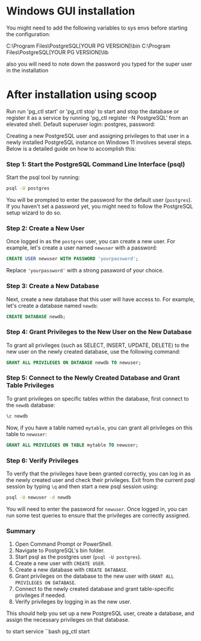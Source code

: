 # Windows GUI installation

You might need to add the following variables to sys envs before starting the configuration:

C:\Program Files\PostgreSQL\[YOUR PG VERSION]\bin
C:\Program Files\PostgreSQL\[YOUR PG VERSION]\lib

also you will need to note down the password you typed for the super user in the installation 


# After installation using scoop
Run run 'pg_ctl start' or 'pg_ctl stop' to start and stop the database or
register it as a service by running 'pg_ctl register -N PostgreSQL' from an elevated shell.
Default superuser login: postgres, password: <blank>


Creating a new PostgreSQL user and assigning privileges to that user in a newly installed PostgreSQL instance on Windows 11 involves several steps. Below is a detailed guide on how to accomplish this:

### Step 1: Start the PostgreSQL Command Line Interface (psql)

Start the psql tool by running:
```bash
psql -U postgres
```
You will be prompted to enter the password for the default user (`postgres`). If you haven't set a password yet, you might need to follow the PostgreSQL setup wizard to do so.

### Step 2: Create a New User

Once logged in as the `postgres` user, you can create a new user. For example, let's create a user named `newuser` with a password:
```sql
CREATE USER newuser WITH PASSWORD 'yourpassword';
```
Replace `'yourpassword'` with a strong password of your choice.

### Step 3: Create a New Database

Next, create a new database that this user will have access to. For example, let's create a database named `newdb`:
```sql
CREATE DATABASE newdb;
```

### Step 4: Grant Privileges to the New User on the New Database

To grant all privileges (such as SELECT, INSERT, UPDATE, DELETE) to the new user on the newly created database, use the following command:
```sql
GRANT ALL PRIVILEGES ON DATABASE newdb TO newuser;
```

### Step 5: Connect to the Newly Created Database and Grant Table Privileges

To grant privileges on specific tables within the database, first connect to the `newdb` database:
```sql
\c newdb
```
Now, if you have a table named `mytable`, you can grant all privileges on this table to `newuser`:
```sql
GRANT ALL PRIVILEGES ON TABLE mytable TO newuser;
```

### Step 6: Verify Privileges

To verify that the privileges have been granted correctly, you can log in as the newly created user and check their privileges. Exit from the current psql session by typing `\q` and then start a new psql session using:
```bash
psql -U newuser -d newdb
```
You will need to enter the password for `newuser`. Once logged in, you can run some test queries to ensure that the privileges are correctly assigned.

### Summary

1. Open Command Prompt or PowerShell.
2. Navigate to PostgreSQL's bin folder.
3. Start psql as the postgres user (`psql -U postgres`).
4. Create a new user with `CREATE USER`.
5. Create a new database with `CREATE DATABASE`.
6. Grant privileges on the database to the new user with `GRANT ALL PRIVILEGES ON DATABASE`.
7. Connect to the newly created database and grant table-specific privileges if needed.
8. Verify privileges by logging in as the new user.

This should help you set up a new PostgreSQL user, create a database, and assign the necessary privileges on that database.




to start service
``bash 
pg_ctl start
```